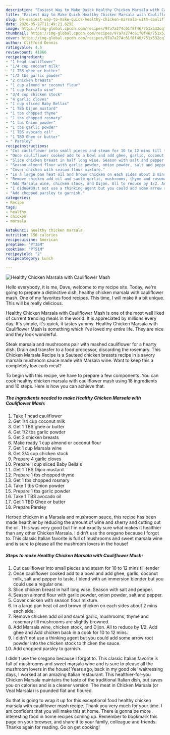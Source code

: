 ```yaml
---
description: "Easiest Way to Make Quick Healthy Chicken Marsala with Cauliflower Mash"
title: "Easiest Way to Make Quick Healthy Chicken Marsala with Cauliflower Mash"
slug: 64-easiest-way-to-make-quick-healthy-chicken-marsala-with-cauliflower-mash
date: 2020-05-27T11:49:21.629Z
image: https://img-global.cpcdn.com/recipes/97a7a274c61f8f46/751x532cq70/healthy-chicken-marsala-with-cauliflower-mash-recipe-main-photo.jpg
thumbnail: https://img-global.cpcdn.com/recipes/97a7a274c61f8f46/751x532cq70/healthy-chicken-marsala-with-cauliflower-mash-recipe-main-photo.jpg
cover: https://img-global.cpcdn.com/recipes/97a7a274c61f8f46/751x532cq70/healthy-chicken-marsala-with-cauliflower-mash-recipe-main-photo.jpg
author: Clifford Dennis
ratingvalue: 4.5
reviewcount: 41866
recipeingredient:
- "1 head cauliflower"
- "1/4 cup coconut milk"
- "1 TBS ghee or butter"
- "1/2 tbs garlic powder"
- "2 chicken breasts"
- "1 cup almond or coconut flour"
- "1 cup Marsala wine"
- "3/4 cup chicken stock"
- "4 garlic cloves"
- "1 cup sliced Baby Bellas"
- "1 TBS Dijon mustard"
- "1 tbs chopped thyme"
- "1 tbs chopped rosmary"
- "1 tbs Onion powder"
- "1 tbs garlic powder"
- "1 TBS avocado oil"
- "1 TBD Ghee or butter"
- " Parsley"
recipeinstructions:
- "Cut cauliflower into small pieces and steam for 10 to 12 mins till tender"
- "Once cauliflower cooked add to a bowl and add ghee, garlic, coconut milk, salt and pepper to taste. I blend with an immersion blender but you could use a regular one."
- "Slice chicken breast in half long wise. Season with salt and pepper."
- "Season almond flour with garlic powder, onion powder, salt and pepper."
- "Cover chicken with season flour mixture."
- "In a large pan heat oil and brown chicken on each sides about 2 mins each side."
- "Remove chicken add oil and sauté garlic, mushrooms, thyme and rosemary till mushrooms are slightly browned."
- "Add Marsala wine, chicken stock, and Dijon. All to reduce by 1/2. Add ghee and Add chicken back in a cook for 10 to 12 mins."
- "I didn&#39;t not use a thinking agent but you could add some arrow root powder into the chicken stock to thicken the sauce."
- "Add chopped parsley to garnish."
categories:
- Recipe
tags:
- healthy
- chicken
- marsala

katakunci: healthy chicken marsala 
nutrition: 156 calories
recipecuisine: American
preptime: "PT36M"
cooktime: "PT51M"
recipeyield: "2"
recipecategory: Lunch

---
```



![Healthy Chicken Marsala with Cauliflower Mash](https://img-global.cpcdn.com/recipes/97a7a274c61f8f46/751x532cq70/healthy-chicken-marsala-with-cauliflower-mash-recipe-main-photo.jpg)

Hello everybody, it is me, Dave, welcome to my recipe site. Today, we're going to prepare a distinctive dish, healthy chicken marsala with cauliflower mash. One of my favorites food recipes. This time, I will make it a bit unique. This will be really delicious.

Healthy Chicken Marsala with Cauliflower Mash is one of the most well liked of current trending meals in the world. It is appreciated by millions every day. It's simple, it's quick, it tastes yummy. Healthy Chicken Marsala with Cauliflower Mash is something which I've loved my entire life. They are nice and they look wonderful.

Steak marsala and mushrooms pair with mashed cauliflower for a hearty dish. Drain and transfer to a food processor, discarding the rosemary. This Chicken Marsala Recipe is a Sauteed chicken breasts recipe in a savory marsala mushroom sauce made with Marsala wine. Want to keep this a completely low carb meal?


To begin with this recipe, we have to prepare a few components. You can cook healthy chicken marsala with cauliflower mash using 18 ingredients and 10 steps. Here is how you can achieve that.

<!--inarticleads1-->

##### The ingredients needed to make Healthy Chicken Marsala with Cauliflower Mash:

1. Take 1 head cauliflower
1. Get 1/4 cup coconut milk
1. Get 1 TBS ghee or butter
1. Get 1/2 tbs garlic powder
1. Get 2 chicken breasts
1. Make ready 1 cup almond or coconut flour
1. Get 1 cup Marsala wine
1. Get 3/4 cup chicken stock
1. Prepare 4 garlic cloves
1. Prepare 1 cup sliced Baby Bella&#39;s
1. Get 1 TBS Dijon mustard
1. Prepare 1 tbs chopped thyme
1. Get 1 tbs chopped rosmary
1. Take 1 tbs Onion powder
1. Prepare 1 tbs garlic powder
1. Take 1 TBS avocado oil
1. Get 1 TBD Ghee or butter
1. Prepare  Parsley


Herbed chicken in a Marsala and mushroom sauce, this recipe has been made healthier by reducing the amount of wine and sherry and cutting out the oil. This was very good but I&#39;m not exactly sure what makes it healthier than any other Chicken Marsala. I didn&#39;t use the oregano because I forgot to. This classic Italian favorite is full of mushrooms and sweet marsala wine and is sure to please all the mushroom lovers in the house! 

<!--inarticleads2-->

##### Steps to make Healthy Chicken Marsala with Cauliflower Mash:

1. Cut cauliflower into small pieces and steam for 10 to 12 mins till tender
1. Once cauliflower cooked add to a bowl and add ghee, garlic, coconut milk, salt and pepper to taste. I blend with an immersion blender but you could use a regular one.
1. Slice chicken breast in half long wise. Season with salt and pepper.
1. Season almond flour with garlic powder, onion powder, salt and pepper.
1. Cover chicken with season flour mixture.
1. In a large pan heat oil and brown chicken on each sides about 2 mins each side.
1. Remove chicken add oil and sauté garlic, mushrooms, thyme and rosemary till mushrooms are slightly browned.
1. Add Marsala wine, chicken stock, and Dijon. All to reduce by 1/2. Add ghee and Add chicken back in a cook for 10 to 12 mins.
1. I didn&#39;t not use a thinking agent but you could add some arrow root powder into the chicken stock to thicken the sauce.
1. Add chopped parsley to garnish.


I didn&#39;t use the oregano because I forgot to. This classic Italian favorite is full of mushrooms and sweet marsala wine and is sure to please all the mushroom lovers in the house! Years ago, back in my good ole&#39; waitressing days, I worked at an amazing Italian restaurant. This healthier-for-you Chicken Marsala maintains the taste of the traditional Italian dish, but saves you on calories and is a cleaner version. The meat in Chicken Marsala (or Veal Marsala) is pounded flat and floured. 

So that is going to wrap it up for this exceptional food healthy chicken marsala with cauliflower mash recipe. Thank you very much for your time. I am confident that you will make this at home. There is gonna be more interesting food in home recipes coming up. Remember to bookmark this page on your browser, and share it to your family, colleague and friends. Thanks again for reading. Go on get cooking!
